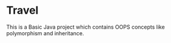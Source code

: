 # Travel
This is a Basic Java project which contains OOPS concepts like polymorphism and inheritance.

